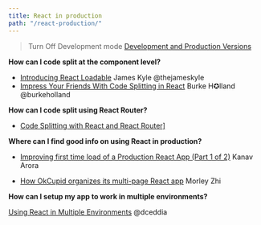 ```yaml
---
title: React in production
path: "/react-production/"
---
```


> Turn Off Development mode [Development and Production Versions](https://facebook.github.io/react/docs/installation.html#development-and-production-versions)


**How can I code split at the component level?**
* [Introducing React Loadable](https://medium.com/@thejameskyle/react-loadable-2674c59de178) James Kyle @thejameskyle
* [Impress Your Friends With Code Splitting in React](https://hackernoon.com/impress-your-friends-with-code-splitting-in-react-9f9a3ca2ae6e) Burke H✪lland @burkeholland

**How can I code split using React Router?**

* <a id="code-split-react-router" href="https://tylermcginnis.com/react-router-code-splitting">Code Splitting with React and React Router]</a>

**Where can I find good info on using React in production?**

* [Improving first time load of a Production React App (Part 1 of 2)](https://hackernoon.com/improving-first-time-load-of-a-production-react-app-part-1-of-2-e7494a7c7ab0#.2yvoqi46t) Kanav Arora

* [How OkCupid organizes its multi-page React app](https://tech.okcupid.com/how-okcupid-organizes-its-multi-page-react-app) Morley Zhi


**How can I setup my app to work in multiple environments?**

[Using React in Multiple Environments](https://daveceddia.com/multiple-environments-with-react) @dceddia
